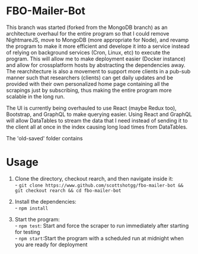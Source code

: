 # FBO-Mailer-Bot

This branch was started (forked from the MongoDB branch) as an architecture overhaul for the entire program so that I could remove NightmareJS, move to MongoDB (more appropriate for Node), and revamp the program to make it more efficient and develope it into a service instead of relying on background services (Cron, Linux, etc) to execute the program. This will allow me to make deployment easier (Docker instance) and allow for crossplatform hosts by abstracting the dependencies away. 
The rearchitecture is also a movement to support more clients in a pub-sub manner such that researchers (clients) can get daily updates and be provided with their own personalized home page containing all the scrapings just by subscribing, thus making the entire program more scalable in the long run.

The UI is currently being overhauled to use React (maybe Redux too), Bootstrap, and GraphQL to make querying easier. Using React and GraphQL will allow DataTables to stream the data that I need instead of sending it to the client all at once in the index causing long load times from DataTables.

The 'old-saved' folder contains 

# Usage 

1) Clone the directory, checkout rearch, and then navigate inside it:<br>
<t>- `git clone https://www.github.com/scottshotgg/fbo-mailer-bot && git checkout rearch && cd fbo-mailer-bot`

2) Install the dependencies:<br>
<t>- `npm install`

3) Start the program:<br>
<t>- `npm test`:<t> Start and force the scraper to run immediately after starting for testing  <br>
<t>- `npm start`:<t>Start the program with a scheduled run at midnight when you are ready for deployment
